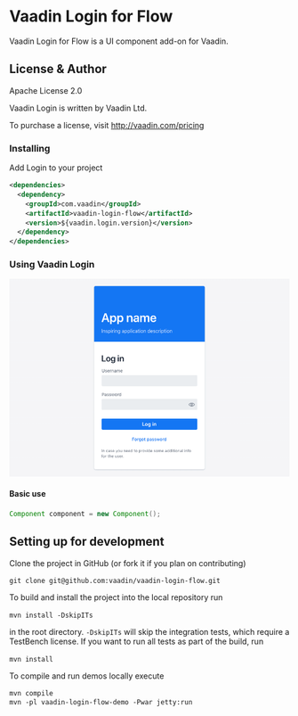 # Vaadin Login for Flow

Vaadin Login for Flow is a UI component add-on for Vaadin.

## License & Author

Apache License 2.0

Vaadin Login is written by Vaadin Ltd.

To purchase a license, visit http://vaadin.com/pricing

### Installing
Add Login to your project
```xml
<dependencies>
  <dependency>
    <groupId>com.vaadin</groupId>
    <artifactId>vaadin-login-flow</artifactId>
    <version>${vaadin.login.version}</version>
  </dependency>
</dependencies>
```

### Using Vaadin Login

[<img src="https://raw.githubusercontent.com/vaadin/vaadin-login/master/screenshot.png" width="700" alt="Screenshot of vaadin-login">](https://vaadin.com/components/vaadin-login)

#### Basic use
```java
Component component = new Component();
```

## Setting up for development

Clone the project in GitHub (or fork it if you plan on contributing)

```
git clone git@github.com:vaadin/vaadin-login-flow.git
```

To build and install the project into the local repository run

```mvn install -DskipITs```

in the root directory. `-DskipITs` will skip the integration tests, which require a TestBench license. If you want to run all tests as part of the build, run

```mvn install```

To compile and run demos locally execute

```
mvn compile
mvn -pl vaadin-login-flow-demo -Pwar jetty:run
```
